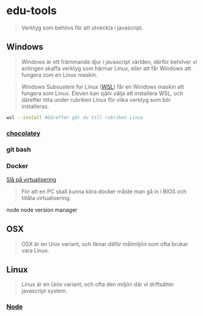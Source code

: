# edu-tools

> Verktyg som behövs för att utveckla i javascript.

## Windows

> Windows är ett främmande djur i javascript världen, därför behöver vi antingen skaffa verktyg som härmar Linux, eller att får Windows att fungera som en Linux maskin.

> Windows Subsustem for Linux ([WSL](https://learn.microsoft.com/en-us/windows/wsl/install)) får en Windows maskin att fungera som Linux. Eleven kan själv välja att installera WSL, och därefter titta under rubriken Linux för vilka verktyg som bör installeras.

```bash
wsl --install #Därefter går du till rubriken Linux
```
### [chocolatey](https://chocolatey.org/install)

### git bash

### Docker
[Slå på virtualisering](https://support.bluestacks.com/hc/en-us/articles/360058102252-How-to-enable-Virtualization-VT-on-Windows-10-for-BlueStacks-5#:~:text=Enabling%20Virtualization%20in%20BIOS%20for%20Intel%20CPUs&text=Press%20the%20F7%20key%20or,to%20change%20it%20to%20Enabled.)

> För att en PC skall kunna köra docker måste man gå in i BIOS och tillåta virtualisering.

node
node version manager

## OSX

> OSX är en Unix variant, och liknar däför målmiljön som ofta brukar vara Linux.

## Linux

> Linux är en Unix variant, och ofta den miljön där vi driftsätter javascript system.

### [Node](https://nodejs.org/en/download/package-manager/)

